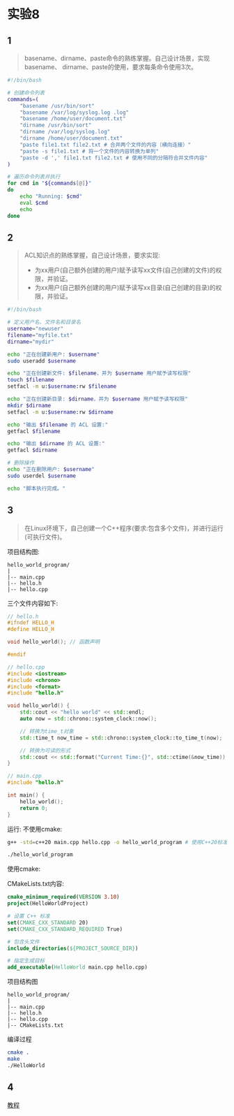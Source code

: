 # 实验8

## 1 
> basename、dirname、paste命令的熟练掌握。自己设计场景，实现basename、 dirname、paste的使用，要求每条命令使用3次。
> 

```bash
#!/bin/bash

# 创建命令列表
commands=(
    "basename /usr/bin/sort"
    "basename /var/log/syslog.log .log"
    "basename /home/user/document.txt"
    "dirname /usr/bin/sort"
    "dirname /var/log/syslog.log"
    "dirname /home/user/document.txt"
    "paste file1.txt file2.txt # 合并两个文件的内容（横向连接）"
    "paste -s file1.txt # 将一个文件的内容转换为单列"
    "paste -d ',' file1.txt file2.txt # 使用不同的分隔符合并文件内容"
)

# 遍历命令列表并执行
for cmd in "${commands[@]}"
do
    echo "Running: $cmd"
    eval $cmd
    echo
done

```

## 2

>   ACL知识点的熟练掌握，自己设计场景，要求实现:
>
>   +   为xx用户(自己额外创建的用户)赋予读写xx文件(自己创建的文件)的权限，并验证。
>   +   为xx用户(自己额外创建的用户)赋予读写xx目录(自己创建的目录)的权限，并验证。

```bash
#!/bin/bash

# 定义用户名、文件名和目录名
username="newuser"
filename="myfile.txt"
dirname="mydir"

echo "正在创建新用户: $username"
sudo useradd $username

echo "正在创建新文件: $filename，并为 $username 用户赋予读写权限"
touch $filename
setfacl -m u:$username:rw $filename

echo "正在创建新目录: $dirname，并为 $username 用户赋予读写权限"
mkdir $dirname
setfacl -m u:$username:rw $dirname

echo "输出 $filename 的 ACL 设置:"
getfacl $filename

echo "输出 $dirname 的 ACL 设置:"
getfacl $dirname

# 删除操作
echo "正在删除用户: $username"
sudo userdel $username

echo "脚本执行完成。"

```

## 3

>   在Linux环境下，自己创建一个C++程序(要求:包含多个文件)，并进行运行(可执行文件)。

项目结构图:

```
hello_world_program/
|
|--	main.cpp
|--	hello.h
|--	hello.cpp
```

三个文件内容如下:

```c++
// hello.h
#ifndef HELLO_H
#define HELLO_H

void hello_world(); // 函数声明

#endif

```

```C++
// hello.cpp
#include <iostream>
#include <chrono>
#include <format>
#include "hello.h"

void hello_world() {
    std::cout << "hello world" << std::endl;
    auto now = std::chrono::system_clock::now();

    // 转换为time_t对象
    std::time_t now_time = std::chrono::system_clock::to_time_t(now);

    // 转换为可读的形式
    std::cout << std::format("Current Time:{}", std::ctime(&now_time)) << std::endl;
}


```

```c++
// main.cpp
#include "hello.h"

int main() {
    hello_world();
    return 0;
}

```

运行:
不使用cmake:

```bash
g++ -std=c++20 main.cpp hello.cpp -o hello_world_program # 使用C++20标准编译

./hello_world_program
```

使用cmake:

CMakeLists.txt内容:

```cmake
cmake_minimum_required(VERSION 3.10)
project(HelloWorldProject)

# 设置 C++ 标准
set(CMAKE_CXX_STANDARD 20)
set(CMAKE_CXX_STANDARD_REQUIRED True)

# 包含头文件
include_directories(${PROJECT_SOURCE_DIR})

# 指定生成目标
add_executable(HelloWorld main.cpp hello.cpp)

```

项目结构图

```
hello_world_program/
|
|--	main.cpp
|--	hello.h
|--	hello.cpp
|--	CMakeLists.txt
```

编译过程

```bash
cmake .
make
./HelloWorld

```

## 4

[教程](https://help.aliyun.com/zh/ecs/use-cases/build-a-lamp-stack-on-ubuntu-instances)



